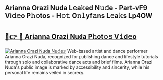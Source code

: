 ## Arianna Orazi Nuda L𝚎a𝚔ed N𝚞𝚍e - Part-vF9 Vi𝚍𝚎o P𝚑𝚘tos - H𝚘𝚝 O𝚗𝚕yf𝚊ns L𝚎a𝚔s Lp4OW

# <h2><a href="http://kf71qk6.oniu.top/?m=Arianna+Orazi+Nuda">🔗👉 🔴 Arianna Orazi Nuda P𝚑ot𝚘𝚜 V𝚒d𝚎o</a></h2>

[![Arianna Orazi Nuda Nu𝚍e𝚜](https://i.imgur.com/0qMVB7G.gif)](http://kf71qk6.oniu.top/?m=Arianna+Orazi+Nuda)
Web-based artist and dance performer Arianna Orazi Nuda, recognized for publishing dance and lifestyle tutorials through solo and collaborative dance acts and brief films. Arianna Orazi Nuda's public image is marked by accessibility and sincerity, while his personal life remains veiled in secrecy.  
